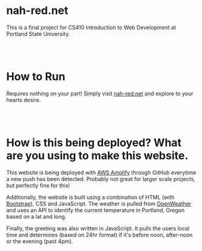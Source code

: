 # nah-red.net

This is a final project for CS410 Introduction to Web Development at Portland
State University.

<br />
<br />

# How to Run

Requires nothing on your part! Simply visit [nah-red.net](https://www.nah-red.net/)
and explore to your hearts desire.

<br />
<br />

# How is this being deployed? What are you using to make this website.

This website is being deployed with [AWS Amplify](https://aws.amazon.com/amplify/faqs/) through GitHub everytime a new push has been detected. Probably not great for larger scale projects, but perfectly fine for this!

Additionally, the website is built using a combination of HTML (with [Bootstrap](https://getbootstrap.com/)), CSS and JavaScript. The weather is pulled from [OpenWeather](https://openweathermap.org/) and uses an API to identify the current temperature in Portland, Oregon based on a lat and long.

Finally, the greeting was also written in JavaScript. It pulls the users local time and determines (based on 24hr format) if it's before noon, after-noon or the evening (past 4pm).
